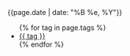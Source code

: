<div class="meta_wrapper">
  <time datetime="{{page.date | date: "%Y-%m-%d"}}">{{page.date | date: "%B %e, %Y"}}</time>
  <ul class="tag_list_in_post">
    {% for tag in page.tags %}
      <li class="inline tag_list_item">
        <a class="tag_list_link" href="/tag/{{ tag }}">{{ tag }}</a>
      </li>
    {% endfor %}
  </ul>
</div>
